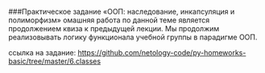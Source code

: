 ###Практическое задание «ООП: наследование, инкапсуляция и полиморфизм»
омашняя работа по данной теме является продолжением квиза к предыдущей лекции. 
Мы продолжим реализовывать логику функционала учебной группы в парадигме ООП.

ссылка на задание:
https://github.com/netology-code/py-homeworks-basic/tree/master/6.classes